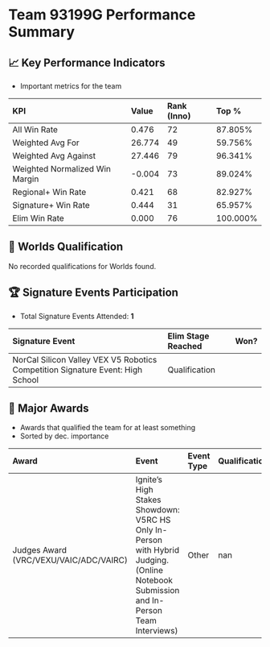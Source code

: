# Team 93199G Performance Summary

## 📈 Key Performance Indicators
- Important metrics for the team

| KPI | Value | Rank (Inno) | Top % |
|:---|:-----|:----|:-----|
| All Win Rate | 0.476 | 72 | 87.805% |
| Weighted Avg For | 26.774 | 49 | 59.756% |
| Weighted Avg Against | 27.446 | 79 | 96.341% |
| Weighted Normalized Win Margin | -0.004 | 73 | 89.024% |
| Regional+ Win Rate | 0.421 | 68 | 82.927% |
| Signature+ Win Rate | 0.444 | 31 | 65.957% |
| Elim Win Rate | 0.000 | 76 | 100.000% |


## 🎯 Worlds Qualification
No recorded qualifications for Worlds found.

## 🏆 Signature Events Participation
- Total Signature Events Attended: **1**

| Signature Event | Elim Stage Reached | Won? |
|:----------------|:-------------------|:----|
| NorCal Silicon Valley VEX V5 Robotics Competition Signature Event: High School | Qualification |  |


## 🥇 Major Awards
- Awards that qualified the team for at least something
- Sorted by dec. importance

| Award | Event | Event Type | Qualification |
|:------|:------|:-----------|:--------------|
| Judges Award (VRC/VEXU/VAIC/ADC/VAIRC) | Ignite’s High Stakes Showdown: V5RC HS Only In-Person with Hybrid Judging. (Online Notebook Submission and In-Person Team Interviews) | Other | nan |

